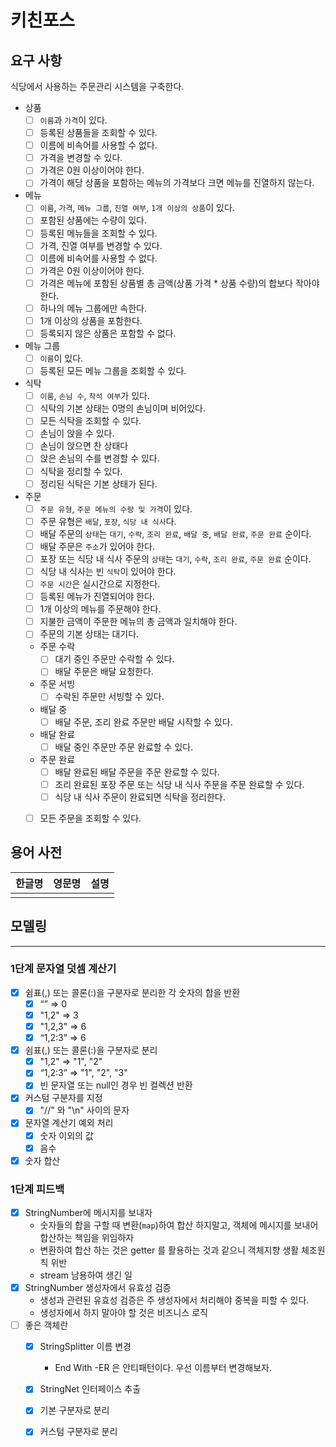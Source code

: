 # 키친포스

## 요구 사항
식당에서 사용하는 주문관리 시스템을 구축한다.

- 상품
  - [ ] `이름`과 `가격`이 있다.
  - [ ] 등록된 상품들을 조회할 수 있다.
  - [ ] 이름에 비속어를 사용할 수 없다.
  - [ ] 가격을 변경할 수 있다.
  - [ ] 가격은 0원 이상이어야 한다.
  - [ ] 가격이 해당 상품을 포함하는 메뉴의 가격보다 크면 메뉴를 진열하지 않는다.
- 메뉴
  - [ ] `이름`, `가격`, `메뉴 그룹`, `진열 여부`, `1개 이상의 상품`이 있다.
  - [ ] 포함된 상품에는 수량이 있다.
  - [ ] 등록된 메뉴들을 조회할 수 있다.
  - [ ] 가격, 진열 여부를 변경할 수 있다.
  - [ ] 이름에 비속어를 사용할 수 없다.
  - [ ] 가격은 0원 이상이어야 한다.
  - [ ] 가격은 메뉴에 포함된 상품별 총 금액(상품 가격 * 상품 수량)의 합보다 작아야 한다.
  - [ ] 하나의 메뉴 그룹에만 속한다.
  - [ ] 1개 이상의 상품을 포함한다. 
  - [ ] 등록되지 않은 상품은 포함할 수 없다.
- 메뉴 그룹
  - [ ] `이름`이 있다.
  - [ ] 등록된 모든 메뉴 그룹을 조회할 수 있다.
- 식탁
  - [ ] `이름`, `손님 수`, `착석 여부`가 있다.
  - [ ] 식탁의 기본 상태는 0명의 손님이며 비어있다.
  - [ ] 모든 식탁을 조회할 수 있다.
  - [ ] 손님이 앉을 수 있다.
  - [ ] 손님이 앉으면 찬 상태다
  - [ ] 앉은 손님의 수를 변경할 수 있다.
  - [ ] 식탁을 정리할 수 있다.
  - [ ] 정리된 식탁은 기본 상태가 된다.
- 주문
  - [ ] `주문 유형`, `주문 메뉴의 수량 및 가격`이 있다.
  - [ ] 주문 유형은 `배달`, `포장`, `식당 내 식사`다.
  - [ ] 배달 주문의 `상태`는 `대기`, `수락`, `조리 완료`, `배달 중`, `배달 완료`, `주문 완료` 순이다.  
  - [ ] 배달 주문은 `주소`가 있어야 한다.
  - [ ] 포장 또는 식당 내 식사 주문의 `상태`는 `대기`, `수락`, `조리 완료`, `주문 완료` 순이다.
  - [ ] 식당 내 식사는 빈 `식탁`이 있어야 한다.
  - [ ] `주문 시간`은 실시간으로 지정한다.
  - [ ] 등록된 메뉴가 진열되어야 한다.
  - [ ] 1개 이상의 메뉴를 주문해야 한다.
  - [ ] 지불한 금액이 주문한 메뉴의 총 금액과 일치해야 한다.
  - [ ] 주문의 기본 상태는 대기다.
  - 주문 수락
    - [ ] 대기 중인 주문만 수락할 수 있다.
    - [ ] 배달 주문은 배달 요청한다.
  - 주문 서빙
    - [ ] 수락된 주문만 서빙할 수 있다.
  - 배달 중
    - [ ] 배달 주문, 조리 완료 주문만 배달 시작할 수 있다.
  - 배달 완료
    - [ ] 배달 중인 주문만 주문 완료할 수 있다.
  - 주문 완료
    - [ ] 배달 완료된 배달 주문을 주문 완료할 수 있다.
    - [ ] 조리 완료된 포장 주문 또는 식당 내 식사 주문을 주문 완료할 수 있다.
    - [ ] 식당 내 식사 주문이 완료되면 식탁을 정리한다.
  - [ ] 모든 주문을 조회할 수 있다.
  

## 용어 사전

| 한글명 | 영문명 | 설명 |
| --- | --- | --- |
|  |  |  |

## 모델링

---

### 1단계 문자열 덧셈 계산기

- [x] 쉼표(,) 또는 콜론(:)을 구분자로 분리한 각 숫자의 합을 반환
  - [x] “” => 0
  - [x] "1,2" => 3
  - [x] "1,2,3" => 6
  - [x] “1,2:3” => 6
- [x] 쉼표(,) 또는 콜론(:)을 구분자로 분리
  - [x] "1,2" => "1", "2"
  - [x] “1,2:3” => "1", "2", "3"
  - [x] 빈 문자열 또는 null인 경우 빈 컬렉션 반환
- [x] 커스텀 구분자를 지정
  - [x] "//" 와 "\n" 사이의 문자
- [x] 문자열 계산기 예외 처리
  - [x] 숫자 이외의 값 
  - [x] 음수
- [x] 숫자 합산

### 1단계 피드백

- [x] StringNumber에 메시지를 보내자
  - 숫자들의 합을 구할 때 변환(`map`)하여 합산 하지말고, 객체에 메시지를 보내어 합산하는 책임을 위임하자
  - 변환하여 합산 하는 것은 getter 를 활용하는 것과 같으니 객체지향 생활 체조원칙 위반
  - stream 남용하여 생긴 일
- [x] StringNumber 생성자에서 유효성 검증
  - 생성과 관련된 유효성 검증은 주 생성자에서 처리해야 중복을 피할 수 있다.
  - 생성자에서 하지 말아야 할 것은 비즈니스 로직
- [ ] 좋은 객체란
  - [x] StringSplitter 이름 변경
    - End With -ER 은 안티패턴이다. 우선 이름부터 변경해보자. 
  - [x] StringNet 인터페이스 추출
  - [x] 기본 구분자로 분리
  - [x] 커스텀 구분자로 분리


